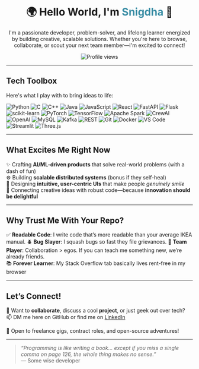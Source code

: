 <!-- GitHub Profile README -->

<h1 align="center">🌍 Hello World, I'm <span style="color:#3B8EA5">Snigdha</span> 👋</h1>

<p align="center">
I'm a passionate developer, problem-solver, and lifelong learner energized by building creative, scalable solutions. Whether you're here to browse, collaborate, or scout your next team member—I'm excited to connect!
</p>

<p align="center">
  <img src="https://komarev.com/ghpvc/?username=snigdhasv&color=3B8EA5&style=flat-square" alt="Profile views" />
</p>

---

## Tech Toolbox

Here's what I play with to bring ideas to life:
<p>
  <img alt="Python" src="https://img.shields.io/badge/Python-3776AB?style=for-the-badge&logo=python&logoColor=white" />
  <img alt="C" src="https://img.shields.io/badge/C-A8B9CC?style=for-the-badge&logo=c&logoColor=white" />
  <img alt="C++" src="https://img.shields.io/badge/C++-00599C?style=for-the-badge&logo=c%2B%2B&logoColor=white" />
  <img alt="Java" src="https://img.shields.io/badge/Java-007396?style=for-the-badge&logo=java&logoColor=white" />
  <img alt="JavaScript" src="https://img.shields.io/badge/JavaScript-F7DF1E?style=for-the-badge&logo=javascript&logoColor=black" />
  <img alt="React" src="https://img.shields.io/badge/React-61DAFB?style=for-the-badge&logo=react&logoColor=black" />
  <img alt="FastAPI" src="https://img.shields.io/badge/FastAPI-009688?style=for-the-badge&logo=fastapi&logoColor=white" />
  <img alt="Flask" src="https://img.shields.io/badge/Flask-000000?style=for-the-badge&logo=flask&logoColor=white" />
  <img alt="scikit-learn" src="https://img.shields.io/badge/scikit--learn-F7931E?style=for-the-badge&logo=scikit-learn&logoColor=white" />
  <img alt="PyTorch" src="https://img.shields.io/badge/PyTorch-EE4C2C?style=for-the-badge&logo=pytorch&logoColor=white" />
  <img alt="TensorFlow" src="https://img.shields.io/badge/TensorFlow-FF6F00?style=for-the-badge&logo=tensorflow&logoColor=white" />
  <img alt="Apache Spark" src="https://img.shields.io/badge/Spark-E25A1C?style=for-the-badge&logo=apache-spark&logoColor=white" />
  <img alt="CrewAI" src="https://img.shields.io/badge/CrewAI-4B5563?style=for-the-badge" />
  <img alt="OpenAI" src="https://img.shields.io/badge/OpenAI-74aa9c?style=for-the-badge&logo=openai&logoColor=white" />
  <img alt="MySQL" src="https://img.shields.io/badge/MySQL-4479A1?style=for-the-badge&logo=mysql&logoColor=white" />
  <img alt="Kafka" src="https://img.shields.io/badge/Kafka-231F20?style=for-the-badge&logo=apache-kafka&logoColor=white" />
  <img alt="REST" src="https://img.shields.io/badge/REST-FF6F00?style=for-the-badge" />
  <img alt="Git" src="https://img.shields.io/badge/Git-F05032?style=for-the-badge&logo=git&logoColor=white" />
  <img alt="Docker" src="https://img.shields.io/badge/Docker-2496ED?style=for-the-badge&logo=docker&logoColor=white" />
  <img alt="VS Code" src="https://img.shields.io/badge/VS_Code-007ACC?style=for-the-badge&logo=visual-studio-code&logoColor=white" />
  <img alt="Streamlit" src="https://img.shields.io/badge/Streamlit-FF4B4B?style=for-the-badge" />
  <img alt="Three.js" src="https://img.shields.io/badge/Three.js-000000?style=for-the-badge&logo=three.js&logoColor=white" />
</p>

---

## What Excites Me Right Now

✨ Crafting **AI/ML-driven products** that solve real-world problems (with a dash of fun)  
⚙️ Building **scalable distributed systems** (bonus if they self-heal)  
🎨 Designing **intuitive, user-centric UIs** that make people *genuinely smile*  
🧠 Connecting creative ideas with robust code—because **innovation should be delightful**

---

## Why Trust Me With Your Repo?

✅ **Readable Code**:  I write code that’s more readable than your average IKEA manual.
🪲 **Bug Slayer**: I squash bugs so fast they file grievances.
🤝 **Team Player**: Collaboration > egos. If you can teach me something new, we’re already friends.  
📚 **Forever Learner**: My Stack Overflow tab basically lives rent-free in my browser

---

## Let’s Connect!

💬 Want to **collaborate**, discuss a cool **project**, or just geek out over tech?  
📫 DM me here on GitHub or find me on [LinkedIn](https://www.linkedin.com/in/snigdha-sv/)

🎯 Open to freelance gigs, contract roles, and open-source adventures!

---

> *“Programming is like writing a book... except if you miss a single comma on page 126, the whole thing makes no sense.”*  
> — Some wise developer

